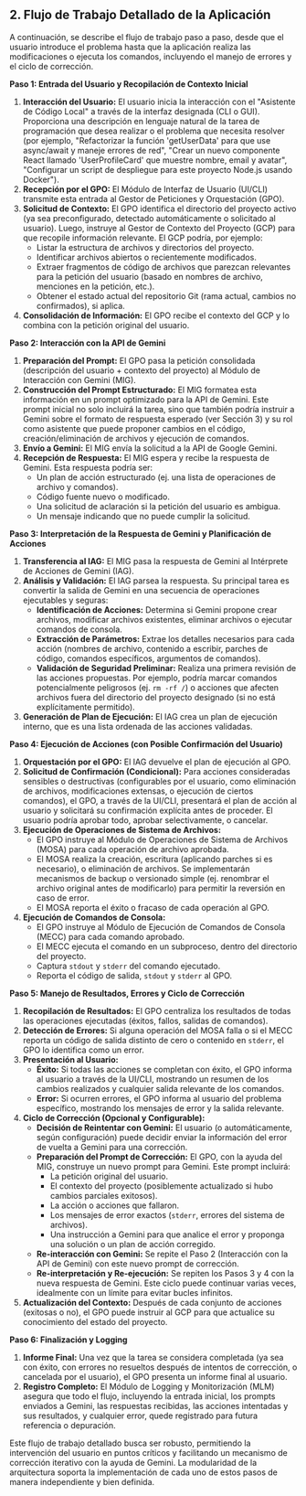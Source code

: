 ## 2. Flujo de Trabajo Detallado de la Aplicación

A continuación, se describe el flujo de trabajo paso a paso, desde que el usuario introduce el problema hasta que la aplicación realiza las modificaciones o ejecuta los comandos, incluyendo el manejo de errores y el ciclo de corrección.

**Paso 1: Entrada del Usuario y Recopilación de Contexto Inicial**

1.  **Interacción del Usuario:** El usuario inicia la interacción con el "Asistente de Código Local" a través de la interfaz designada (CLI o GUI). Proporciona una descripción en lenguaje natural de la tarea de programación que desea realizar o el problema que necesita resolver (por ejemplo, "Refactorizar la función 'getUserData' para que use async/await y maneje errores de red", "Crear un nuevo componente React llamado 'UserProfileCard' que muestre nombre, email y avatar", "Configurar un script de despliegue para este proyecto Node.js usando Docker").
2.  **Recepción por el GPO:** El Módulo de Interfaz de Usuario (UI/CLI) transmite esta entrada al Gestor de Peticiones y Orquestación (GPO).
3.  **Solicitud de Contexto:** El GPO identifica el directorio del proyecto activo (ya sea preconfigurado, detectado automáticamente o solicitado al usuario). Luego, instruye al Gestor de Contexto del Proyecto (GCP) para que recopile información relevante. El GCP podría, por ejemplo:
    *   Listar la estructura de archivos y directorios del proyecto.
    *   Identificar archivos abiertos o recientemente modificados.
    *   Extraer fragmentos de código de archivos que parezcan relevantes para la petición del usuario (basado en nombres de archivo, menciones en la petición, etc.).
    *   Obtener el estado actual del repositorio Git (rama actual, cambios no confirmados), si aplica.
4.  **Consolidación de Información:** El GPO recibe el contexto del GCP y lo combina con la petición original del usuario.

**Paso 2: Interacción con la API de Gemini**

1.  **Preparación del Prompt:** El GPO pasa la petición consolidada (descripción del usuario + contexto del proyecto) al Módulo de Interacción con Gemini (MIG).
2.  **Construcción del Prompt Estructurado:** El MIG formatea esta información en un prompt optimizado para la API de Gemini. Este prompt inicial no solo incluirá la tarea, sino que también podría instruir a Gemini sobre el formato de respuesta esperado (ver Sección 3) y su rol como asistente que puede proponer cambios en el código, creación/eliminación de archivos y ejecución de comandos.
3.  **Envío a Gemini:** El MIG envía la solicitud a la API de Google Gemini.
4.  **Recepción de Respuesta:** El MIG espera y recibe la respuesta de Gemini. Esta respuesta podría ser:
    *   Un plan de acción estructurado (ej. una lista de operaciones de archivo y comandos).
    *   Código fuente nuevo o modificado.
    *   Una solicitud de aclaración si la petición del usuario es ambigua.
    *   Un mensaje indicando que no puede cumplir la solicitud.

**Paso 3: Interpretación de la Respuesta de Gemini y Planificación de Acciones**

1.  **Transferencia al IAG:** El MIG pasa la respuesta de Gemini al Intérprete de Acciones de Gemini (IAG).
2.  **Análisis y Validación:** El IAG parsea la respuesta. Su principal tarea es convertir la salida de Gemini en una secuencia de operaciones ejecutables y seguras:
    *   **Identificación de Acciones:** Determina si Gemini propone crear archivos, modificar archivos existentes, eliminar archivos o ejecutar comandos de consola.
    *   **Extracción de Parámetros:** Extrae los detalles necesarios para cada acción (nombres de archivo, contenido a escribir, parches de código, comandos específicos, argumentos de comandos).
    *   **Validación de Seguridad Preliminar:** Realiza una primera revisión de las acciones propuestas. Por ejemplo, podría marcar comandos potencialmente peligrosos (ej. `rm -rf /`) o acciones que afecten archivos fuera del directorio del proyecto designado (si no está explícitamente permitido).
3.  **Generación de Plan de Ejecución:** El IAG crea un plan de ejecución interno, que es una lista ordenada de las acciones validadas.

**Paso 4: Ejecución de Acciones (con Posible Confirmación del Usuario)**

1.  **Orquestación por el GPO:** El IAG devuelve el plan de ejecución al GPO.
2.  **Solicitud de Confirmación (Condicional):** Para acciones consideradas sensibles o destructivas (configurables por el usuario, como eliminación de archivos, modificaciones extensas, o ejecución de ciertos comandos), el GPO, a través de la UI/CLI, presentará el plan de acción al usuario y solicitará su confirmación explícita antes de proceder. El usuario podría aprobar todo, aprobar selectivamente, o cancelar.
3.  **Ejecución de Operaciones de Sistema de Archivos:**
    *   El GPO instruye al Módulo de Operaciones de Sistema de Archivos (MOSA) para cada operación de archivo aprobada.
    *   El MOSA realiza la creación, escritura (aplicando parches si es necesario), o eliminación de archivos. Se implementarán mecanismos de backup o versionado simple (ej. renombrar el archivo original antes de modificarlo) para permitir la reversión en caso de error.
    *   El MOSA reporta el éxito o fracaso de cada operación al GPO.
4.  **Ejecución de Comandos de Consola:**
    *   El GPO instruye al Módulo de Ejecución de Comandos de Consola (MECC) para cada comando aprobado.
    *   El MECC ejecuta el comando en un subproceso, dentro del directorio del proyecto.
    *   Captura `stdout` y `stderr` del comando ejecutado.
    *   Reporta el código de salida, `stdout` y `stderr` al GPO.

**Paso 5: Manejo de Resultados, Errores y Ciclo de Corrección**

1.  **Recopilación de Resultados:** El GPO centraliza los resultados de todas las operaciones ejecutadas (éxitos, fallos, salidas de comandos).
2.  **Detección de Errores:** Si alguna operación del MOSA falla o si el MECC reporta un código de salida distinto de cero o contenido en `stderr`, el GPO lo identifica como un error.
3.  **Presentación al Usuario:**
    *   **Éxito:** Si todas las acciones se completan con éxito, el GPO informa al usuario a través de la UI/CLI, mostrando un resumen de los cambios realizados y cualquier salida relevante de los comandos.
    *   **Error:** Si ocurren errores, el GPO informa al usuario del problema específico, mostrando los mensajes de error y la salida relevante.
4.  **Ciclo de Corrección (Opcional y Configurable):**
    *   **Decisión de Reintentar con Gemini:** El usuario (o automáticamente, según configuración) puede decidir enviar la información del error de vuelta a Gemini para una corrección.
    *   **Preparación del Prompt de Corrección:** El GPO, con la ayuda del MIG, construye un nuevo prompt para Gemini. Este prompt incluirá:
        *   La petición original del usuario.
        *   El contexto del proyecto (posiblemente actualizado si hubo cambios parciales exitosos).
        *   La acción o acciones que fallaron.
        *   Los mensajes de error exactos (`stderr`, errores del sistema de archivos).
        *   Una instrucción a Gemini para que analice el error y proponga una solución o un plan de acción corregido.
    *   **Re-interacción con Gemini:** Se repite el Paso 2 (Interacción con la API de Gemini) con este nuevo prompt de corrección.
    *   **Re-interpretación y Re-ejecución:** Se repiten los Pasos 3 y 4 con la nueva respuesta de Gemini. Este ciclo puede continuar varias veces, idealmente con un límite para evitar bucles infinitos.
5.  **Actualización del Contexto:** Después de cada conjunto de acciones (exitosas o no), el GPO puede instruir al GCP para que actualice su conocimiento del estado del proyecto.

**Paso 6: Finalización y Logging**

1.  **Informe Final:** Una vez que la tarea se considera completada (ya sea con éxito, con errores no resueltos después de intentos de corrección, o cancelada por el usuario), el GPO presenta un informe final al usuario.
2.  **Registro Completo:** El Módulo de Logging y Monitorización (MLM) asegura que todo el flujo, incluyendo la entrada inicial, los prompts enviados a Gemini, las respuestas recibidas, las acciones intentadas y sus resultados, y cualquier error, quede registrado para futura referencia o depuración.

Este flujo de trabajo detallado busca ser robusto, permitiendo la intervención del usuario en puntos críticos y facilitando un mecanismo de corrección iterativo con la ayuda de Gemini. La modularidad de la arquitectura soporta la implementación de cada uno de estos pasos de manera independiente y bien definida.
